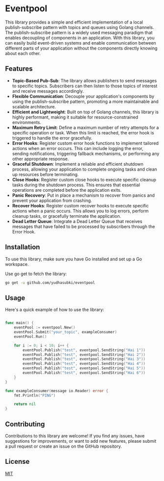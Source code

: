 # Eventpool

This library provides a simple and efficient implementation of a local publish-subscribe pattern with topics and queues using Golang channels. The publish-subscribe pattern is a widely used messaging paradigm that enables decoupling of components in an application. With this library, you can easily build event-driven systems and enable communication between different parts of your application without the components directly knowing about each other.

## Features
- **Topic-Based Pub-Sub**: The library allows publishers to send messages to specific topics. Subscribers can then listen to those topics of interest and receive messages accordingly.
- **Flexible Communication**: Decouple your application's components by using the publish-subscribe pattern, promoting a more maintainable and scalable architecture.
- **Efficient and Lightweight**: Built on top of Golang channels, this library is highly performant, making it suitable for resource-constrained environments.
- **Maximum Retry Limit**: Define a maximum number of retry attempts for a specific operation or task. When this limit is reached, the error hook is triggered to handle the error gracefully.
- **Error Hooks**: Register custom error hook functions to implement tailored actions when an error occurs. This can include logging the error, sending notifications, triggering fallback mechanisms, or performing any other appropriate response.
- **Graceful Shutdown**: Implement a reliable and efficient shutdown process, allowing your application to complete ongoing tasks and clean up resources before terminating.
- **Close Hooks**: Register custom close hooks to execute specific cleanup tasks during the shutdown process. This ensures that essential operations are completed before the application exits.
- **Panic Recovery**: Put in place a mechanism to recover from panics and prevent your application from crashing.
- **Recover Hooks**: Register custom recover hooks to execute specific actions when a panic occurs. This allows you to log errors, perform cleanup tasks, or gracefully terminate the application.
- **Dead Letter Queue**: Integrate a Dead Letter Queue that receives messages that have failed to be processed by subscribers through the Error Hook.

## Installation

To use this library, make sure you have Go installed and set up a Go workspace.

Use go get to fetch the library:

```bash
go get -u github.com/yudhasubki/eventpool
```

## Usage
Here's a quick example of how to use the library:

```go

func main() {
	eventPool := eventpool.New()
	eventPool.Submit("your_topic", exampleConsumer)
	eventPool.Run()

	for i := 0; i < 10; i++ {
		eventPool.Publish("test", eventpool.SendString("Hai 1"))
		eventPool.Publish("test", eventpool.SendString("Hai 2"))
		eventPool.Publish("test", eventpool.SendString("Hai 3"))
		eventPool.Publish("test", eventpool.SendString("Hai 4"))
		eventPool.Publish("test", eventpool.SendString("Hai 5"))
		eventPool.Publish("test", eventpool.SendString("Hai 6"))
	}
}

func exampleConsumer(message io.Reader) error {
	fmt.Println("PING")

	return nil
}
```

## Contributing
Contributions to this library are welcome! If you find any issues, have suggestions for improvements, or want to add new features, please submit a pull request or create an issue on the GitHub repository.

## License
[MIT](https://choosealicense.com/licenses/mit/)